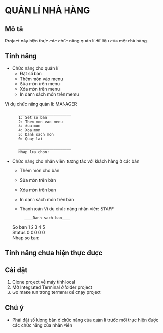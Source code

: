 # QUẢN LÍ NHÀ HÀNG

## Mô tả

Project này hiện thực các chức năng quản lí dữ liệu của một nhà hàng

## Tính năng 

- Chức năng cho quản lí
  + Đặt số bàn
  + Thêm món vào menu
  + Sửa món trên menu
  + Xóa món trên menu
  + In danh sách món trên memu

Ví dụ chức năng quản lí:
MANAGER

          ________________________
          1: Set so ban
          2: Them mon vao menu
          3: Sua mon
          4: Xoa mon
          5: Danh sach mon
          0: Quay lai

          ________________________
          Nhap lua chon:
          
- Chức năng cho nhân viên: tương tác với khách hàng ở các bàn
  + Thêm món cho bàn
  + Sửa món trên bàn
  + Xóa món trên bàn
  + In danh sách món trên bàn
  + Thanh toán
Ví dụ chức năng nhân viên: 
STAFF

          ____Danh sach ban____
  So ban       1    2    3    4    5    
  Status       0    0    0    0    0    
  Nhap so ban:
  
## Tính năng chưa hiện thực được

## Cài đặt

1. Clone project về máy tính local
2. Mở Integrated Terminal ở folder project
3. Gõ make run trong terminal để chạy project

## Chú ý

- Phải đặt số lượng bàn ở chức năng của quản lí trước mới thực hiện được các chức năng của nhân viên

